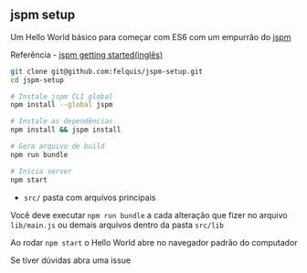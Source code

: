 ## jspm setup

Um Hello World básico para começar com ES6 com um empurrão do [jspm](https://www.npmjs.com/package/jspm)

Referência - [jspm getting started(inglês)](https://github.com/jspm/jspm-cli/blob/master/docs/getting-started.md)

```sh
git clone git@github.com:felquis/jspm-setup.git
cd jspm-setup

# Instale jspm CLI global
npm install --global jspm

# Instale as dependências
npm install && jspm install

# Gera arquivo de build
npm run bundle

# Inicia server
npm start
```

* `src/` pasta com arquivos principais

Você deve executar `npm run bundle` a cada alteração que fizer no arquivo `lib/main.js` ou demais arquivos dentro da pasta `src/lib`

Ao rodar `npm start` o Hello World abre no navegador padrão do computador

Se tiver dúvidas abra uma issue
